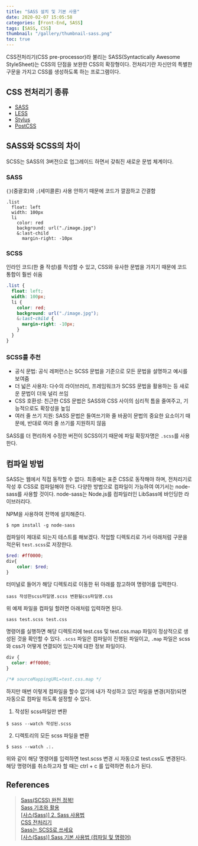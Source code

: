 ```yaml
---
title: "SASS 설치 및 기본 사용"
date: 2020-02-07 15:05:58
categories: [Front-End, SASS]
tags: [SASS, CSS]
thumbnail: "/gallery/thumbnail-sass.png"
toc: true
---
```


CSS전처리기(CSS pre-processor)라 불리는 SASS(Syntactically Awesome StyleSheet)는 CSS의 단점을 보완한 CSS의 확장형이다. 전처리기란 자신만의 특별한 구문을 가지고 CSS를 생성하도록 하는 프로그램이다.

<!-- more -->

## CSS 전처리기 종류
* [SASS](https://sass-lang.com/)  
* [LESS](http://lesscss.org/)  
* [Stylus](https://stylus-lang.com/)  
* [PostCSS](https://postcss.org/)

## SASS와 SCSS의 차이 
SCSS는 SASS의 3버전으로 업그레이드 하면서 갖춰진 새로운 문법 체계이다.

### SASS
`{}`(중괄호)와 `;`(세미콜론) 사용 안하기 때문에 코드가 깔끔하고 간결함

```
.list
  float: left
  width: 100px
  li
    color: red
    background: url("./image.jpg")
    &:last-child
      margin-right: -10px
```

### SCSS
인라인 코드(한 줄 작성)를 작성할 수 있고, CSS와 유사한 문법을 가지기 때문에 코드 통합이 훨씬 쉬움

```scss
.list {
  float: left;
  width: 100px;
  li {
    color: red;
    background: url("./image.jpg");
    &:last-child {
      margin-right: -10px;
    }
  }
}
```

### SCSS를 추천
* 공식 문법: 공식 레퍼런스는 SCSS 문법을 기준으로 모든 문법을 설명하고 예시를 보여줌
* 더 넓은 사용자: 다수의 라이브러리, 프레임워크가 SCSS 문법을 활용하는 등 새로운 문법이 더욱 널리 쓰임
* CSS 호환성: 친근한 CSS 문법은 SASS와 CSS 사이의 심리적 틈을 줄여주고, 기능적으로도 확장성을 높임
* 여러 줄 쓰기 지원: SASS 문법은 들여쓰기와 줄 바꿈이 문법의 중요한 요소이기 때문에, 반대로 여러 줄 쓰기를 지원하지 않음

SASS를 더 편리하게 수정한 버전이 SCSS이기 때문에 파일 확장자명은 `.scss`를 사용한다.

## 컴파일 방법
SASS는 웹에서 직접 동작할 수 없다. 최종에는 표준 CSS로 동작해야 하며, 전처리기로 작성 후 CSS로 컴파일해야 한다. 다양한 방법으로 컴파일이 가능하여 여기서는 node-sass를 사용할 것이다. node-sass는 Node.js를 컴파일러인 LibSass에 바인딩한 라이브러리다.

NPM을 사용하여 전역에 설치해준다.

```
$ npm install -g node-sass
```

컴파일이 제대로 되는지 테스트를 해보겠다. 작업할 디렉토리로 가서 아래처럼 구문을 적은뒤 `test.scss`로 저장한다.

```scss
$red: #ff0000;
div{
    color: $red;
}
```

터미널로 들어가 해당 디렉토리로 이동한 뒤 아래를 참고하여 명령어를 입력한다.

```
sass 작성한scss파일명.scss 변환될css파일명.css
```

위 예제 파일을 컴파일 할려면 아래처럼 입력하면 된다.
```
sass test.scss test.css
```

명령어를 실행하면 해당 디렉토리에 test.css 및 test.css.map 파일이 정상적으로 생성된 것을 확인할 수 있다. `.scss` 파일은 컴파일이 진행된 파일이고, `.map` 파일은 scss와 css가 어떻게 연결되어 있는지에 대한 정보 파일이다.

```css
div {
  color: #ff0000;
}

/*# sourceMappingURL=test.css.map */

```

하지만 매번 이렇게 컴파일을 할수 없기에 내가 작성하고 있던 파일을 변경(저장)되면 자동으로 컴파일 하도록 설정할 수 있다.

1. 작성된 scss파일만 변환
```
$ sass --watch 작성된.scss
```

2. 디렉토리의 모든 scss 파일을 변환
```
$ sass --watch .:.
```

위와 같이 해당 명령어를 입력하면 test.scss 변경 시 자동으로 test.css도 변경된다. 해당 명령어를 취소하고자 할 때는 ctrl + c 를 입력하면 취소가 된다.

## References
> [Sass(SCSS) 완전 정복!](https://heropy.blog/2018/01/31/sass/)  
> [Sass 기초와 활용](http://hwangsunsoo.org/lecture/src/sass_article_seminar_2017_2nd_half.html)  
> [[사스(Sass)] 2. Sass 사용법](https://recoveryman.tistory.com/277)  
> [CSS 전처리기](https://developer.mozilla.org/ko/docs/Glossary/CSS_preprocessor)  
> [Sass는 SCSS로 쓰세요](https://designmeme.github.io/ko/blog/write-sass-with-scss/)  
> [[사스(Sass)] Sass 기본 사용법 (컴파일 및 명령어)](https://i-fiction.tistory.com/9)
